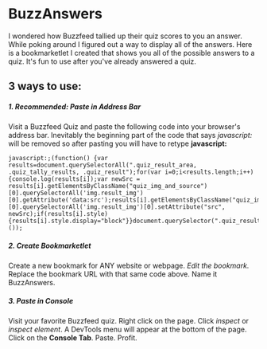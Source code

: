 # BuzzAnswers

I wondered how Buzzfeed tallied up their quiz scores to you an answer. While poking around I figured out a way to display all of the answers. Here is a bookmarketlet I created that shows you all of the possible answers to a quiz. It's fun to use after you've already answered a quiz.

## 3 ways to use:

##### 1. Recommended: Paste in Address Bar
Visit a Buzzfeed Quiz and paste the following code into your browser's address bar. Inevitably the beginning part of the code that says *javascript:* will be removed so after pasting you will have to retype **javascript:**

```
javascript:;(function() {var results=document.querySelectorAll(".quiz_result_area, .quiz_tally_results, .quiz_result");for(var i=0;i<results.length;i++){console.log(results[i]);var newSrc = results[i].getElementsByClassName("quiz_img_and_source")[0].querySelectorAll('img.result_img')[0].getAttribute('data:src');results[i].getElementsByClassName("quiz_img_and_source")[0].querySelectorAll('img.result_img')[0].setAttribute("src", newSrc);if(results[i].style){results[i].style.display="block"}}document.querySelector(".quiz_result_area").id="quiz_results";window.location.hash="quiz_results";}());
```

##### 2. Create Bookmarketlet
Create a new bookmark for ANY website or webpage. *Edit the bookmark.* Replace the bookmark URL with that same code above. Name it BuzzAnswers. 


##### 3. Paste in Console

Visit your favorite Buzzfeed quiz. Right click on the page. Click *inspect* or *inspect element*. A DevTools menu will appear at the bottom of the page. Click on the **Console Tab**. Paste. Profit.
